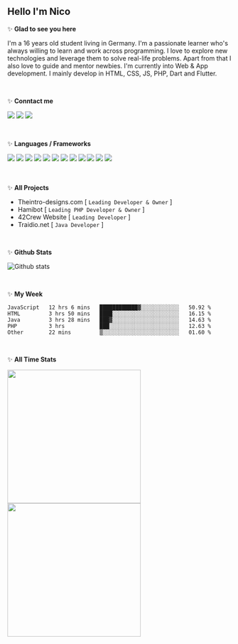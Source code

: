 <h2>Hello I'm Nico</h2>

✨ **Glad to see you here**

I'm a 16 years old student living in Germany. I'm a passionate learner who's always willing to learn and work across programming. I love to explore new technologies and leverage them to solve real-life problems. Apart from that I also love to guide and mentor newbies. I'm currently into Web & App development. I mainly develop in HTML, CSS, JS, PHP, Dart and Flutter.

<br>

✨ **Conntact me**

<a href="https://github.com/nicosammito"><img src="https://img.shields.io/badge/-Github-blue?style=for-the-badge&logo=github&logoColor=white"/></a> <a href="https://discord.com/users/456437986238791701"><img src="https://img.shields.io/badge/-discord-blue?style=for-the-badge&logo=discord&logoColor=white"/></a> <a href="https://www.instagram.com/nico_sammito/"><img src="https://img.shields.io/badge/-instagram-blue?style=for-the-badge&logo=instagram&logoColor=white"/></a>

<br />

✨ **Languages / Frameworks**

<img src="https://img.shields.io/badge/-HTML-blue?style=for-the-badge&logo=html5&logoColor=white"/> <img src="https://img.shields.io/badge/-CSS-blue?style=for-the-badge&logo=CSS3&logoColor=white"/> <img src="https://img.shields.io/badge/-PHP-blue?style=for-the-badge&logo=PHP&logoColor=white"/> <img src="https://img.shields.io/badge/-Javascript-blue?style=for-the-badge&logo=javascript&logoColor=white"/>
<img src="https://img.shields.io/badge/-jQuery-blue?style=for-the-badge&logo=Jquery&logoColor=white"/> <img src="https://img.shields.io/badge/-Bootstrap-blue?style=for-the-badge&logo=Bootstrap&logoColor=white"/> <img src="https://img.shields.io/badge/-MongoDB-blue?style=for-the-badge&logo=mongodb&logoColor=white"/> <img src="https://img.shields.io/badge/-Node.JS-blue?style=for-the-badge&logo=node.js&logoColor=white"/> <img src="https://img.shields.io/badge/-Java-blue?style=for-the-badge&logo=java&logoColor=white"/>
<img src="https://img.shields.io/badge/-mysql-blue?style=for-the-badge&logo=mysql&logoColor=white"/> <img src="https://img.shields.io/badge/-Dart-blue?style=for-the-badge&logo=dart&logoColor=white"/> <img src="https://img.shields.io/badge/-Flutter-blue?style=for-the-badge&logo=flutter&logoColor=white"/>

<br><br>
✨ **All Projects**

- Theintro-designs.com [ `Leading Developer & Owner` ]
- Hamibot [ `Leading PHP Developer & Owner` ]
- 42Crew Website [ `Leading Developer` ]
- Traidio.net [ `Java Developer` ]

<br>

✨ **Github Stats**

![Github stats](https://github-readme-stats.vercel.app/api?username=nicosammito&show_icons=true&hide_border=true&count_private=true)

<br>

✨ **My Week**

<!--START_SECTION:waka-->
```text
JavaScript   12 hrs 6 mins   ████████████▓░░░░░░░░░░░░   50.92 % 
HTML         3 hrs 50 mins   ████░░░░░░░░░░░░░░░░░░░░░   16.15 % 
Java         3 hrs 28 mins   ███▓░░░░░░░░░░░░░░░░░░░░░   14.63 % 
PHP          3 hrs           ███░░░░░░░░░░░░░░░░░░░░░░   12.63 % 
Other        22 mins         ▒░░░░░░░░░░░░░░░░░░░░░░░░   01.60 % 
```
<!--END_SECTION:waka-->
<br>

✨ **All Time Stats**

<div>
<img height="300" src="https://wakatime.com/share/@nicosammito/4984167c-0625-448c-8bcc-364fcf1f7738.png" />

<img height="300" src="https://wakatime.com/share/@nicosammito/a0de7b05-b414-46c7-9769-84005addaa27.png" />
</div>
